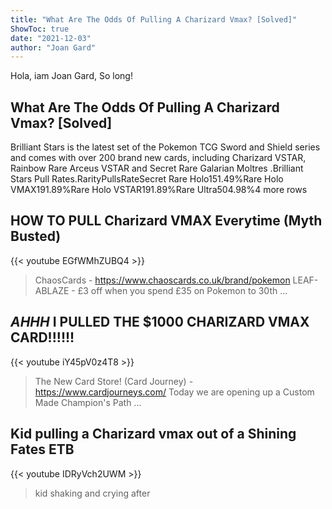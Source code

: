 ```yaml
---
title: "What Are The Odds Of Pulling A Charizard Vmax? [Solved]"
ShowToc: true 
date: "2021-12-03"
author: "Joan Gard" 
---
```


Hola, iam Joan Gard, So long!
## What Are The Odds Of Pulling A Charizard Vmax? [Solved]
Brilliant Stars is the latest set of the Pokemon TCG Sword and Shield series and comes with over 200 brand new cards, including Charizard VSTAR, Rainbow Rare Arceus VSTAR and Secret Rare Galarian Moltres
.Brilliant Stars Pull Rates.RarityPullsRateSecret Rare Holo151.49%Rare Holo VMAX191.89%Rare Holo VSTAR191.89%Rare Ultra504.98%4 more rows

## HOW TO PULL Charizard VMAX Everytime (Myth Busted)
{{< youtube EGfWMhZUBQ4 >}}
>ChaosCards - https://www.chaoscards.co.uk/brand/pokemon LEAF-ABLAZE - £3 off when you spend £35 on Pokemon to 30th ...

## *AHHH* I PULLED THE $1000 CHARIZARD VMAX CARD!!!!!!
{{< youtube iY45pV0z4T8 >}}
>The New Card Store! (Card Journey) - https://www.cardjourneys.com/ Today we are opening up a Custom Made Champion's Path ...

## Kid pulling a Charizard vmax out of a Shining Fates ETB
{{< youtube IDRyVch2UWM >}}
>kid shaking and crying after 

